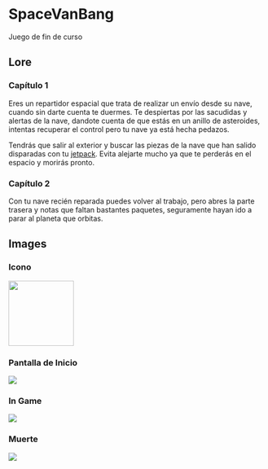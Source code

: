 # SpaceVanBang
Juego de fin de curso

## Lore
### Capítulo 1
Eres un repartidor espacial que trata de realizar un envío desde su nave, cuando sin darte cuenta te duermes. 
Te despiertas por las sacudidas y alertas de la nave, dandote cuenta de que estás en un anillo de asteroides, intentas recuperar el control pero tu nave ya está hecha pedazos.

Tendrás que salir al exterior y buscar las piezas de la nave que han salido disparadas con tu <ins>jetpack</ins>.
Evita alejarte mucho ya que te perderás en el espacio y morirás pronto.

### Capítulo 2
Con tu nave recién reparada puedes volver al trabajo, pero abres la parte trasera y notas que faltan bastantes paquetes, seguramente hayan ido a parar al planeta que orbitas.

## Images

### Icono
<img src="https://github.com/braiso-22/SpaceVanBang/blob/main/Assets/Models/_Source_Files/Textures/Icon.png?raw=true" width="128">

### Pantalla de Inicio
<img src="https://github.com/braiso-22/SpaceVanBang/blob/main/Assets/Models/_Source_Files/Textures/Inicio%20pantalla.png">

### In Game
<img src="https://github.com/braiso-22/SpaceVanBang/blob/main/Assets/Models/_Source_Files/Textures/In%20Game.png">

### Muerte
<img src="https://github.com/braiso-22/SpaceVanBang/blob/main/Assets/Models/_Source_Files/Textures/juegoMuerte.gif">

